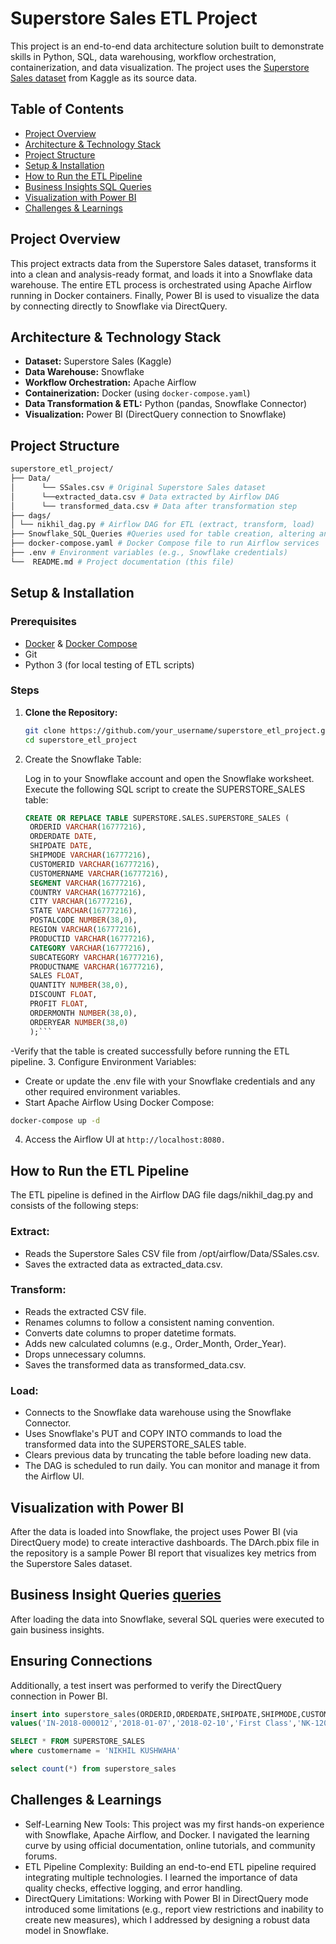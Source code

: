 # Superstore Sales ETL Project

This project is an end-to-end data architecture solution built to demonstrate skills in Python, SQL, data warehousing, workflow orchestration, containerization, and data visualization. The project uses the [Superstore Sales dataset](https://www.kaggle.com/jessemostipak/superstore) from Kaggle as its source data.

## Table of Contents

- [Project Overview](#Project-Overview)
- [Architecture & Technology Stack](#architecture--technology-stack)
- [Project Structure](#project-structure)
- [Setup & Installation](#setup--installation)
- [How to Run the ETL Pipeline](#how-to-run-the-etl-pipeline)
- [Business Insights SQL Queries](#Business-Insight-Queries)
- [Visualization with Power BI](#visualization-with-power-bi)
- [Challenges & Learnings](#challenges--learnings)

## Project Overview

This project extracts data from the Superstore Sales dataset, transforms it into a clean and analysis-ready format, and loads it into a Snowflake data warehouse. The entire ETL process is orchestrated using Apache Airflow running in Docker containers. Finally, Power BI is used to visualize the data by connecting directly to Snowflake via DirectQuery.

## Architecture & Technology Stack

- **Dataset:** Superstore Sales (Kaggle)
- **Data Warehouse:** Snowflake
- **Workflow Orchestration:** Apache Airflow
- **Containerization:** Docker (using `docker-compose.yaml`)
- **Data Transformation & ETL:** Python (pandas, Snowflake Connector)
- **Visualization:** Power BI (DirectQuery connection to Snowflake)

## Project Structure
```bash
superstore_etl_project/ 
├── Data/ 
│      └── SSales.csv # Original Superstore Sales dataset 
│      └──extracted_data.csv # Data extracted by Airflow DAG 
│      └── transformed_data.csv # Data after transformation step 
├── dags/
│ └── nikhil_dag.py # Airflow DAG for ETL (extract, transform, load)
├── Snowflake_SQL_Queries #Queries used for table creation, altering and analysis
├── docker-compose.yaml # Docker Compose file to run Airflow services
├── .env # Environment variables (e.g., Snowflake credentials) 
└──  README.md # Project documentation (this file) 
```

## Setup & Installation

### Prerequisites
- [Docker](https://docs.docker.com/get-docker/) & [Docker Compose](https://docs.docker.com/compose/install/)
- Git
- Python 3 (for local testing of ETL scripts)

### Steps
1. **Clone the Repository:**
   ```bash
   git clone https://github.com/your_username/superstore_etl_project.git
   cd superstore_etl_project
   ```

2. Create the Snowflake Table:

   Log in to your Snowflake account and open the Snowflake worksheet.
   Execute the following SQL script to create the SUPERSTORE_SALES table:
   ```sql
   CREATE OR REPLACE TABLE SUPERSTORE.SALES.SUPERSTORE_SALES (
    ORDERID VARCHAR(16777216),
    ORDERDATE DATE,
    SHIPDATE DATE,
    SHIPMODE VARCHAR(16777216),
    CUSTOMERID VARCHAR(16777216),
    CUSTOMERNAME VARCHAR(16777216),
    SEGMENT VARCHAR(16777216),
    COUNTRY VARCHAR(16777216),
    CITY VARCHAR(16777216),
    STATE VARCHAR(16777216),
    POSTALCODE NUMBER(38,0),
    REGION VARCHAR(16777216),
    PRODUCTID VARCHAR(16777216),
    CATEGORY VARCHAR(16777216),
    SUBCATEGORY VARCHAR(16777216),
    PRODUCTNAME VARCHAR(16777216),
    SALES FLOAT,
    QUANTITY NUMBER(38,0),
    DISCOUNT FLOAT,
    PROFIT FLOAT,
    ORDERMONTH NUMBER(38,0),
    ORDERYEAR NUMBER(38,0)
    );```
  -Verify that the table is created successfully before running the ETL pipeline.
3. Configure Environment Variables:
  - Create or update the .env file with your Snowflake credentials and any other required environment variables.
  - Start Apache Airflow Using Docker Compose:
   ```bash
   docker-compose up -d
   ```
4. Access the Airflow UI at `http://localhost:8080.`

## How to Run the ETL Pipeline
The ETL pipeline is defined in the Airflow DAG file dags/nikhil_dag.py and consists of the following steps:

### Extract:
- Reads the Superstore Sales CSV file from /opt/airflow/Data/SSales.csv.
- Saves the extracted data as extracted_data.csv.
### Transform:
- Reads the extracted CSV file.
- Renames columns to follow a consistent naming convention.
- Converts date columns to proper datetime formats.
- Adds new calculated columns (e.g., Order_Month, Order_Year).
- Drops unnecessary columns.
- Saves the transformed data as transformed_data.csv.
### Load:
- Connects to the Snowflake data warehouse using the Snowflake Connector.
- Uses Snowflake's PUT and COPY INTO commands to load the transformed data into the SUPERSTORE_SALES table.
- Clears previous data by truncating the table before loading new data.
- The DAG is scheduled to run daily. You can monitor and manage it from the Airflow UI.

## Visualization with Power BI
After the data is loaded into Snowflake, the project uses Power BI (via DirectQuery mode) to create interactive dashboards. 
The DArch.pbix file in the repository is a sample Power BI report that visualizes key metrics from the Superstore Sales dataset.

## Business Insight Queries [queries](https://github.com/nikhil1209ui/Superstore_ETL/blob/main/Snowflake_SQL_Queries/Business%20Queries)
After loading the data into Snowflake, several SQL queries were executed to gain business insights.

## Ensuring Connections

Additionally, a test insert was performed to verify the DirectQuery connection in Power BI.
```sql
insert into superstore_sales(ORDERID,ORDERDATE,SHIPDATE,SHIPMODE,CUSTOMERID,CUSTOMERNAME,SEGMENT,COUNTRY,CITY,STATE,POSTALCODE,REGION,PRODUCTID,CATEGORY,SUBCATEGORY,PRODUCTNAME,SALES,QUANTITY,DISCOUNT,PROFIT,ORDERMONTH,ORDERYear)
values('IN-2018-000012','2018-01-07','2018-02-10','First Class','NK-12079','NIKHIL KUSHWAHA','Consumer','India','Jhansi','Uttar Pradesh',284003,'East','ON-AI-20883390','Sport Supplies','Sport','Baseball 1204',12.01,1,0,5.746,1,2018)

SELECT * FROM SUPERSTORE_SALES
where customername = 'NIKHIL KUSHWAHA'

select count(*) from superstore_sales
```

## Challenges & Learnings
- Self-Learning New Tools:
This project was my first hands-on experience with Snowflake, Apache Airflow, and Docker. I navigated the learning curve by using official documentation, online tutorials, and community forums.
- ETL Pipeline Complexity:
Building an end-to-end ETL pipeline required integrating multiple technologies. I learned the importance of data quality checks, effective logging, and error handling.
- DirectQuery Limitations:
Working with Power BI in DirectQuery mode introduced some limitations (e.g., report view restrictions and inability to create new measures), which I addressed by designing a robust data model in Snowflake.

